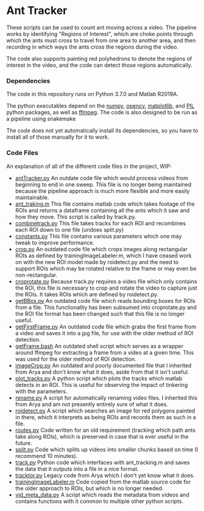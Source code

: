 # Ant Tracker

These scripts can be used to count ant moving across a video. The pipeline works
by identifying "Regions of Interest", which are choke points through which the
ants must cross to travel from one area to another area, and then recording in
which ways the ants cross the regions during the video.

The code also supports painting red polyhedrons to denote the regions of interest
in the video, and the code can detect those regions automatically.

### Dependencies

The code in this repository runs on Python 3.7.0 and Matlab R2019A.

The python executables depend on the [numpy](https://www.numpy.org/),
[opencv](https://opencv.org/), [matplotlib](https://matplotlib.org/), and
[PIL](https://pillow.readthedocs.io/en/stable/) python packages, as well as
[ffmpeg](https://ffmpeg.org/). The code is also designed to be run as a
pipeline using snakemake

The code does not yet automatically install its dependencies, so you have to
install all of those manually for it to work.

### Code Files

An explanation of all of the different code files in the project, WIP:

 - [antTracker.py](scripts/antTracker.py) An outdate code file which would
   process videos from beginning to end in one sweep. This file is no longer
   being maintained because the pipeline approach is much more flexible and
   more easily maintainable.
 - [ant_traking.m](scripts/ant_tracking.m) This file contains matlab code
   which takes footage of the ROIs and returns a dataframe containing all
   the ants which it saw and how they move. This script is called by track.py.
 - [combinetrack.py](scripts/combinetrack.py) This file takes tracks for
   each ROI and recombines each ROI down to one file (undoes split.py)
 - [constants.py](scripts/constants.py) This file contains various parameters
   which one may tweak to improve performance.
 - [crop.py](scripts/crop.py) An outdated code file which crops images along
   rectangular ROIs as defined by trainingImageLabeler.m, which I have ceased
   work on with the new ROI model made by roidetect.py and the need to support
   ROIs which may be rotated relative to the frame or may even be
   non-rectangular.
 - [croprotate.py](scripts/croprotate.py) Because track.py requires a video
   file which only contains the ROI, this file is necessary to crop and rotate
   the video to capture just the ROIs. It takes ROIs which are defined by
   roidetect.py.
 - [getBBox.py](scripts/getBBox) An outdated code file which reads bounding
   boxes for ROIs from a file. This functionality has been subsumed into
   croprotate.py and the ROI file format has been changed such that this file
   is no longer useful.
 - [getFirstFrame.py](scripts/getFirstFrame.py) An outdated code file which
   grabs the first frame from a video and saves it into a jpg file, for use
   with the older method of ROI detection.
 - [getFrame.bash](scripts/getFrame.bash) An outdated shell script which serves
   as a wrapper around ffmpeg for extracting a frame from a video at a given
   time. This was used for the older method of ROI detection.
 - [imageCrop.py](scripts/imageCrop.py) An outdated and poorly documented file
   that I inherited from Arya and don't know what it does, aside from that it
   isn't useful.
 - [plot_tracks.py](scripts/plot_tracks.py) A python script which plots the
   tracks which matlab detects in an ROI. This is useful for observing the
   impact of tinkering with the parameters.
 - [rename.py](scripts/rename.py) A script for automatically renaming video
   files. I inherited this from Arya and am not presently entirely sure of what
   it does.
 - [roidetect.py](scripts/roidetect.py) A script which searches an image for
   red polygons painted in there, which it interprets as being ROIs and records
   them as such in a file.
 - [routes.py](scripts/routes.py) Code written for an old requirement (tracking
   which path ants take along ROIs), which is preserved in case that is ever
   useful in the future.
 - [split.py](scripts/split.py) Code which splits up videos into smaller chunks
   based on time (I recommend 10 minutes).
 - [track.py](scripts/track.py) Python code which interfaces with ant_tracking.m
   and saves the data that it outputs into a file in a nice format.
 - [tracktor.py](scripts/track.py) Legacy code from Arya which I don't yet know
   what it does.
 - [trainingImageLabeler.m](scripts/trainingImageLabeler.m) Code copied from the
   matlab source code for the older approach to ROIs, but which is no longer
   needed.
 - [vid_meta_data.py](scripts/vid_meta_data.py) A script which reads the
   metadata from videos and contains functions with it common to multiple other
   python scripts.


